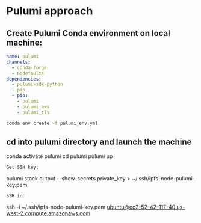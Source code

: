 # Pulumi approach
## Create Pulumi Conda environment on local machine:
``` yaml
name: pulumi
channels:
  - conda-forge
  - nodefaults
dependencies:
  - pulumi-sdk-python
  - pip
  - pip:
    - pulumi
    - pulumi_aws
    - pulumi_tls
```
``` bash
conda env create -f pulumi_env.yml
```
## cd into pulumi directory and launch the machine
conda activate pulumi
cd pulumi
pulumi up
```
Get SSH key:
```
pulumi stack output --show-secrets private_key > ~/.ssh/ipfs-node-pulumi-key.pem
```
SSH in:
```
ssh -i ~/.ssh/ipfs-node-pulumi-key.pem ubuntu@ec2-52-42-117-40.us-west-2.compute.amazonaws.com
```

